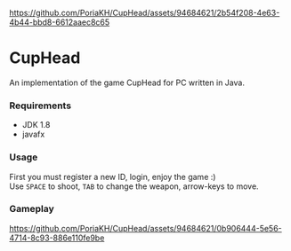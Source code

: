 
https://github.com/PoriaKH/CupHead/assets/94684621/2b54f208-4e63-4b44-bbd8-6612aaec8c65
# CupHead
An implementation of the game CupHead for PC written in Java.

### Requirements
  - JDK 1.8
  - javafx

### Usage
First you must register a new ID, login, enjoy the game :)<br />
Use `SPACE` to shoot, `TAB` to change the weapon, arrow-keys to move.<br />

### Gameplay
https://github.com/PoriaKH/CupHead/assets/94684621/0b906444-5e56-4714-8c93-886e110fe9be
